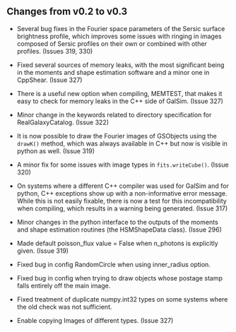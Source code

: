 Changes from v0.2 to v0.3
-------------------------

* Several bug fixes in the Fourier space parameters of the Sersic surface brightness profile, which
  improves some issues with ringing in images composed of Sersic profiles on their own or combined
  with other profiles. (Issues 319, 330)

* Fixed several sources of memory leaks, with the most significant being in the moments and shape
  estimation software and a minor one in CppShear. (Issue 327)

* There is a useful new option when compiling, MEMTEST, that makes it easy to check for memory
  leaks in the C++ side of GalSim. (Issue 327)

* Minor change in the keywords related to directory specification for RealGalaxyCatalog.
  (Issue 322)

* It is now possible to draw the Fourier images of GSObjects using the `drawK()` method, which was
  always available in C++ but now is visible in python as well. (Issue 319)

* A minor fix for some issues with image types in `fits.writeCube()`. (Issue 320)

* On systems where a different C++ compiler was used for GalSim and for python, C++ exceptions show
  up with a non-informative error message.  While this is not easily fixable, there is now a test
  for this incompatibility when compiling, which results in a warning being generated.
  (Issue 317)

* Minor changes in the python interface to the outputs of the moments and shape estimation routines
  (the HSMShapeData class).  (Issue 296)

* Made default poisson_flux value = False when n_photons is explicitly given.  (Issue 319)

* Fixed bug in config RandomCircle when using inner_radius option.

* Fixed bug in config when trying to draw objects whose postage stamp falls entirely off the 
  main image.

* Fixed treatment of duplicate numpy.int32 types on some systems where the old check was not
  sufficient.

* Enable copying Images of different types. (Issue 327)
